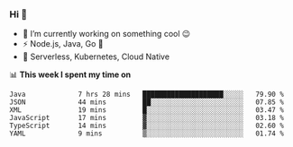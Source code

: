 ### Hi 👋

<!--
**nodejh/nodejh** is a ✨ _special_ ✨ repository because its `README.md` (this file) appears on your GitHub profile.

Here are some ideas to get you started:

- 🔭 I’m currently working on ...
- 🌱 I’m currently learning ...
- 👯 I’m looking to collaborate on ...
- 🤔 I’m looking for help with ...
- 💬 Ask me about ...
- 📫 How to reach me: ...
- 😄 Pronouns: ...
- ⚡ Fun fact: ...
-->

- 🔭 I’m currently working on something cool :wink:
- ⚡ Node.js, Java, Go :thought_balloon:
- 🤖 Serverless, Kubernetes, Cloud Native

📊 **This week I spent my time on**

<!--START_SECTION:waka-->

```text
Java             7 hrs 28 mins   ████████████████████░░░░░   79.90 %
JSON             44 mins         ██░░░░░░░░░░░░░░░░░░░░░░░   07.85 %
XML              19 mins         █░░░░░░░░░░░░░░░░░░░░░░░░   03.47 %
JavaScript       17 mins         ▓░░░░░░░░░░░░░░░░░░░░░░░░   03.18 %
TypeScript       14 mins         ▓░░░░░░░░░░░░░░░░░░░░░░░░   02.60 %
YAML             9 mins          ▒░░░░░░░░░░░░░░░░░░░░░░░░   01.74 %
```

<!--END_SECTION:waka-->


<!--
:traffic_light: **Visitors**

![visitors](https://visitor-badge.glitch.me/badge?page_id=nodejh.nodejh)
-->
